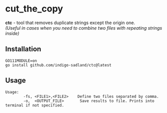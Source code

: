 # cut_the_copy

**ctc** - tool that removes duplicate strings except the origin one. \
*(Useful in cases when you need to combine two files with repeating strings inside)*

## Installation

`GO111MODULE=on` \
`go install github.com/indigo-sadland/ctc@latest`


## Usage

```
Usage:
        -fs, <FILE1>,<FILE2>    Define two files separated by comma.
        -o,  <OUTPUT_FILE>       Save results to file. Prints into terminal if not specified.

```
